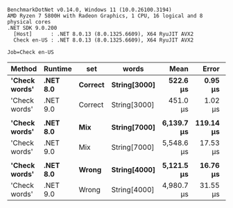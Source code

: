 ```

BenchmarkDotNet v0.14.0, Windows 11 (10.0.26100.3194)
AMD Ryzen 7 5800H with Radeon Graphics, 1 CPU, 16 logical and 8 physical cores
.NET SDK 9.0.200
  [Host]      : .NET 8.0.13 (8.0.1325.6609), X64 RyuJIT AVX2
  Check en-US : .NET 8.0.13 (8.0.1325.6609), X64 RyuJIT AVX2

Job=Check en-US  

```
| Method        | Runtime  | set     | words        | Mean       | Error     | StdDev    | Median     | Min        | Ratio | RatioSD |
|-------------- |--------- |-------- |------------- |-----------:|----------:|----------:|-----------:|-----------:|------:|--------:|
| **&#39;Check words&#39;** | **.NET 8.0** | **Correct** | **String[3000]** |   **522.6 μs** |   **0.95 μs** |   **0.89 μs** |   **522.7 μs** |   **520.8 μs** |  **1.00** |    **0.00** |
| &#39;Check words&#39; | .NET 9.0 | Correct | String[3000] |   451.0 μs |   1.02 μs |   0.96 μs |   450.7 μs |   449.5 μs |  0.86 |    0.00 |
|               |          |         |              |            |           |           |            |            |       |         |
| **&#39;Check words&#39;** | **.NET 8.0** | **Mix**     | **String[7000]** | **6,139.7 μs** | **119.14 μs** | **146.31 μs** | **6,234.6 μs** | **5,954.8 μs** |  **1.00** |    **0.03** |
| &#39;Check words&#39; | .NET 9.0 | Mix     | String[7000] | 5,548.6 μs |  17.53 μs |  15.54 μs | 5,550.3 μs | 5,525.2 μs |  0.90 |    0.02 |
|               |          |         |              |            |           |           |            |            |       |         |
| **&#39;Check words&#39;** | **.NET 8.0** | **Wrong**   | **String[4000]** | **5,121.5 μs** |  **16.76 μs** |  **15.68 μs** | **5,118.3 μs** | **5,102.0 μs** |  **1.00** |    **0.00** |
| &#39;Check words&#39; | .NET 9.0 | Wrong   | String[4000] | 4,980.7 μs |  31.55 μs |  29.51 μs | 4,983.9 μs | 4,922.0 μs |  0.97 |    0.01 |
